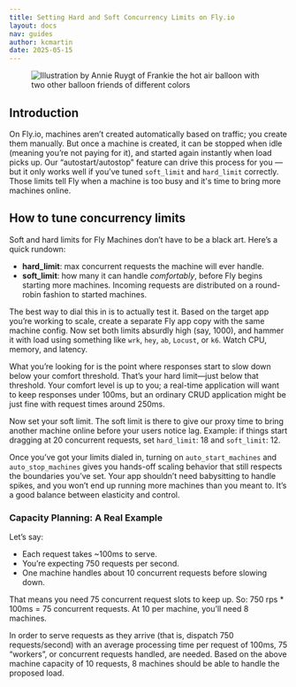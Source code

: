 ```yaml
---
title: Setting Hard and Soft Concurrency Limits on Fly.io
layout: docs
nav: guides
author: kcmartin
date: 2025-05-15
---
```


<figure>
  <img src="/static/images/setting-limits.png" alt="Illustration by Annie Ruygt of Frankie the hot air balloon with two other balloon friends of different colors" class="w-full max-w-lg mx-auto">
</figure>

## Introduction

On Fly.io, machines aren’t created automatically based on traffic; you create them manually. But once a machine is created, it can be stopped when idle (meaning you’re not paying for it), and started again instantly when load picks up. Our “autostart/autostop” feature can drive this process for you — but it only works well if you’ve tuned `soft_limit` and `hard_limit` correctly. Those limits tell Fly when a machine is too busy and it's time to bring more machines online.

## How to tune concurrency limits

Soft and hard limits for Fly Machines don’t have to be a black art. Here’s a quick rundown:

- **hard_limit**: max concurrent requests the machine will ever handle.
- **soft_limit**: how many it can handle _comfortably_, before Fly begins starting more machines. Incoming requests are distributed on a round-robin fashion to started machines.

The best way to dial this in is to actually test it. Based on the target app you’re working to scale, create a separate Fly app copy with the same machine config. Now set both limits absurdly high (say, 1000), and hammer it with load using something like `wrk`, `hey`, `ab`, `Locust`, or `k6`. Watch CPU, memory, and latency.

What you’re looking for is the point where responses start to slow down below your comfort threshold. That’s your hard limit—just below that threshold. Your comfort level is up to you; a real-time application will want to keep responses under 100ms, but an ordinary CRUD application might be just fine with request times around 250ms.

Now set your soft limit. The soft limit is there to give our proxy time to bring another machine online before your users notice lag. Example: if things start dragging at 20 concurrent requests, set `hard_limit`: 18 and `soft_limit`: 12.

Once you’ve got your limits dialed in, turning on `auto_start_machines` and `auto_stop_machines` gives you hands-off scaling behavior that still respects the boundaries you’ve set. Your app shouldn’t need babysitting to handle spikes, and you won’t end up running more machines than you meant to. It’s a good balance between elasticity and control.

### Capacity Planning: A Real Example

Let’s say:

- Each request takes ~100ms to serve.
- You’re expecting 750 requests per second.
- One machine handles about 10 concurrent requests before slowing down.

That means you need 75 concurrent request slots to keep up. So: 750 rps * 100ms = 75 concurrent requests. At 10 per machine, you’ll need 8 machines.

In order to serve requests as they arrive (that is, dispatch 750 requests/second) with an average processing time per request of 100ms, 75 “workers”, or concurrent requests handled, are needed. Based on the above machine capacity of 10 requests, 8 machines should be able to handle the proposed load.
